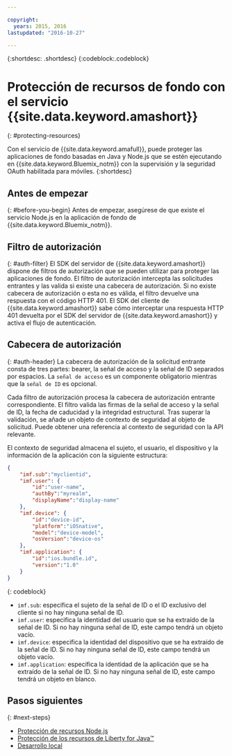 ```yaml
---

copyright:
  years: 2015, 2016
lastupdated: "2016-10-27"

---
```


{:shortdesc: .shortdesc} {:codeblock:.codeblock}

# Protección de recursos de fondo con el servicio {{site.data.keyword.amashort}}
{: #protecting-resources}


Con el servicio de {{site.data.keyword.amafull}}, puede proteger las aplicaciones de fondo basadas en Java y Node.js que se estén ejecutando en {{site.data.keyword.Bluemix_notm}} con la supervisión y la seguridad OAuth habilitada para móviles.
{:shortdesc}

## Antes de empezar
{: #before-you-begin}
Antes de empezar, asegúrese de que existe el servicio Node.js en la aplicación de fondo de {{site.data.keyword.Bluemix_notm}}.


## Filtro de autorización
{: #auth-filter}
El SDK del servidor de {{site.data.keyword.amashort}} dispone de filtros de autorización que se pueden utilizar para proteger las aplicaciones de fondo.  El filtro de autorización intercepta las solicitudes entrantes y las valida si existe una cabecera de autorización. Si no existe cabecera de autorización o esta no es válida, el filtro devuelve una respuesta con el código HTTP 401. El SDK del cliente de {{site.data.keyword.amashort}} sabe cómo interceptar una respuesta HTTP 401 devuelta por el SDK del servidor de {{site.data.keyword.amashort}} y activa el flujo de autenticación.
## Cabecera de autorización
{: #auth-header}
La cabecera de autorización de la solicitud entrante consta de tres partes: bearer, la señal de acceso y la señal de ID separados por espacios. La `señal de acceso` es un componente obligatorio mientras que la `señal de ID` es opcional.

Cada filtro de autorización procesa la cabecera de autorización entrante correspondiente. El filtro valida las firmas de la señal de acceso y la señal de ID, la fecha de caducidad y la integridad estructural. Tras superar la validación, se añade un objeto de contexto de seguridad al objeto de solicitud. Puede obtener una referencia al contexto de seguridad con la API relevante.

El contexto de seguridad almacena el sujeto, el usuario, el dispositivo y la información de la aplicación con la siguiente estructura:
```JSON
{
    "imf.sub":"myclientid",
    "imf.user": {
        "id":"user-name",
        "authBy":"myrealm",
        "displayName":"display-name"
    },
    "imf.device": {
        "id":"device-id",
        "platform":"iOSnative",
        "model":"device-model",
        "osVersion":"device-os"
    },
    "imf.application": {
        "id":"ios.bundle.id",
        "version":"1.0"
    }
}
```
{: codeblock}

* `imf.sub`: especifica el sujeto de la señal de ID o el ID exclusivo del cliente si no hay ninguna señal de ID.
* `imf.user`: especifica la identidad del usuario que se ha extraído de la señal de ID. Si no hay ninguna señal de ID, este campo tendrá un objeto vacío.
* `imf.device`: especifica la identidad del dispositivo que se ha extraído de la señal de ID. Si no hay ninguna señal de ID, este campo tendrá un objeto vacío.
* `imf.application`: especifica la identidad de la aplicación que se ha extraído de la señal de ID. Si no hay ninguna señal de ID, este campo tendrá un objeto en blanco.

## Pasos siguientes
{: #next-steps}
* [Protección de recursos Node.js](protecting-resources-nodejs.html)
* [Protección de los recursos de Liberty for Java&trade;](protecting-resources-java.html)
* [Desarrollo local](protecting-resources-local.html)
